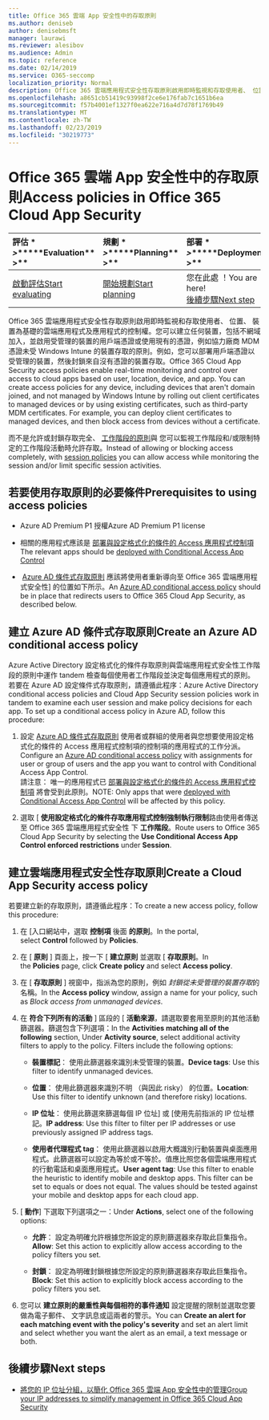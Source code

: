 ```yaml
---
title: Office 365 雲端 App 安全性中的存取原則
ms.author: deniseb
author: denisebmsft
manager: laurawi
ms.reviewer: alesibov
ms.audience: Admin
ms.topic: reference
ms.date: 02/14/2019
ms.service: O365-seccomp
localization_priority: Normal
description: Office 365 雲端應用程式安全性存取原則啟用即時監視和存取使用者、 位置、 裝置為基礎的雲端應用程式及應用程式的控制權。您可以建立任何裝置，包括不網域加入，並啟用受管理的裝置的用戶端憑證或使用現有的憑證，例如協力廠商 MDM 憑證未受 Windows Intune 的裝置存取的原則。例如，您可以部署用戶端憑證以受管理的裝置，然後封鎖來自沒有憑證的裝置存取。
ms.openlocfilehash: a8651cb51419c93998f2ce6e176fab7c1651b6ea
ms.sourcegitcommit: f57b4001ef1327f0ea622e716a4d7d78f1769b49
ms.translationtype: MT
ms.contentlocale: zh-TW
ms.lasthandoff: 02/23/2019
ms.locfileid: "30219773"
---
```

# <a name="access-policies-in-office-365-cloud-app-security"></a><span data-ttu-id="36d61-105">Office 365 雲端 App 安全性中的存取原則</span><span class="sxs-lookup"><span data-stu-id="36d61-105">Access policies in Office 365 Cloud App Security</span></span>

|<span data-ttu-id="36d61-106">評估 \* *\>*\*</span><span class="sxs-lookup"><span data-stu-id="36d61-106">\*\*\*\*Evaluation\*\* \>\*\*</span></span>|<span data-ttu-id="36d61-107">規劃 \* *\>*\*</span><span class="sxs-lookup"><span data-stu-id="36d61-107">\*\*\*\*Planning\*\* \>\*\*</span></span>|<span data-ttu-id="36d61-108">部署 \* *\>*\*</span><span class="sxs-lookup"><span data-stu-id="36d61-108">\*\*\*\*Deployment\*\* \>\*\*</span></span>|<span data-ttu-id="36d61-109">使用率 \* \* \*</span><span class="sxs-lookup"><span data-stu-id="36d61-109">\*\*\*\*Utilization\*\*\*\*</span></span>|
|:-----|:-----|:-----|:-----|
|[<span data-ttu-id="36d61-110">啟動評估</span><span class="sxs-lookup"><span data-stu-id="36d61-110">Start evaluating</span></span>](office-365-cas-overview.md) <br/> |[<span data-ttu-id="36d61-111">開始規劃</span><span class="sxs-lookup"><span data-stu-id="36d61-111">Start planning</span></span>](get-ready-for-office-365-cas.md) <br/> |<span data-ttu-id="36d61-112">您在此處 ！</span><span class="sxs-lookup"><span data-stu-id="36d61-112">You are here!</span></span>  <br/> [<span data-ttu-id="36d61-113">後續步驟</span><span class="sxs-lookup"><span data-stu-id="36d61-113">Next step</span></span>](group-your-ip-addresses-in-ocas.md) <br/> |[<span data-ttu-id="36d61-114">開始使用</span><span class="sxs-lookup"><span data-stu-id="36d61-114">Start utilizing</span></span>](utilization-activities-for-ocas.md) <br/> |

<span data-ttu-id="36d61-p102">Office 365 雲端應用程式安全性存取原則啟用即時監視和存取使用者、 位置、 裝置為基礎的雲端應用程式及應用程式的控制權。您可以建立任何裝置，包括不網域加入，並啟用受管理的裝置的用戶端憑證或使用現有的憑證，例如協力廠商 MDM 憑證未受 Windows Intune 的裝置存取的原則。例如，您可以部署用戶端憑證以受管理的裝置，然後封鎖來自沒有憑證的裝置存取。</span><span class="sxs-lookup"><span data-stu-id="36d61-p102">Office 365 Cloud App Security access policies enable real-time monitoring and control over access to cloud apps based on user, location, device, and app. You can create access policies for any device, including devices that aren't domain joined, and not managed by Windows Intune by rolling out client certificates to managed devices or by using existing certificates, such as third-party MDM certificates. For example, you can deploy client certificates to managed devices, and then block access from devices without a certificate.</span></span>

<span data-ttu-id="36d61-118">而不是允許或封鎖存取完全、 [工作階段的原則](ocas-session-policies.md)與 您可以監視工作階段和/或限制特定的工作階段活動時允許存取。</span><span class="sxs-lookup"><span data-stu-id="36d61-118">Instead of allowing or blocking access completely, with [session policies](ocas-session-policies.md) you can allow access while monitoring the session and/or limit specific session activities.</span></span>

## <a name="prerequisites-to-using-access-policies"></a><span data-ttu-id="36d61-119">若要使用存取原則的必要條件</span><span class="sxs-lookup"><span data-stu-id="36d61-119">Prerequisites to using access policies</span></span>

- <span data-ttu-id="36d61-120">Azure AD Premium P1 授權</span><span class="sxs-lookup"><span data-stu-id="36d61-120">Azure AD Premium P1 license</span></span>

- <span data-ttu-id="36d61-121">相關的應用程式應該是 [部署與設定格式化的條件的 Access 應用程式控制項](https://docs.microsoft.com/en-us/cloud-app-security/proxy-deployment-aad)</span><span class="sxs-lookup"><span data-stu-id="36d61-121">The relevant apps should be [deployed with Conditional Access App Control](https://docs.microsoft.com/en-us/cloud-app-security/proxy-deployment-aad)</span></span>

- <span data-ttu-id="36d61-122"> [Azure AD 條件式存取原則](https://docs.microsoft.com/azure/active-directory/active-directory-conditional-access-azure-portal) 應該將使用者重新導向至 Office 365 雲端應用程式安全性] 的位置如下所示。</span><span class="sxs-lookup"><span data-stu-id="36d61-122">An [Azure AD conditional access policy](https://docs.microsoft.com/azure/active-directory/active-directory-conditional-access-azure-portal) should be in place that redirects users to Office 365 Cloud App Security, as described below.</span></span>

## <a name="create-an-azure-ad-conditional-access-policy"></a><span data-ttu-id="36d61-123">建立 Azure AD 條件式存取原則</span><span class="sxs-lookup"><span data-stu-id="36d61-123">Create an Azure AD conditional access policy</span></span>

<span data-ttu-id="36d61-p103">Azure Active Directory 設定格式化的條件存取原則與雲端應用程式安全性工作階段的原則中運作 tandem 檢查每個使用者工作階段並決定每個應用程式的原則。若要在 Azure AD 設定條件式存取原則，請遵循此程序：</span><span class="sxs-lookup"><span data-stu-id="36d61-p103">Azure Active Directory conditional access policies and Cloud App Security session policies work in tandem to examine each user session and make policy decisions for each app. To set up a conditional access policy in Azure AD, follow this procedure:</span></span>

1. <span data-ttu-id="36d61-126">設定 [Azure AD 條件式存取原則](https://docs.microsoft.com/azure/active-directory/active-directory-conditional-access-azure-portal) 使用者或群組的使用者與您想要使用設定格式化的條件的 Access 應用程式控制項的控制項的應用程式的工作分派。</span><span class="sxs-lookup"><span data-stu-id="36d61-126">Configure an [Azure AD conditional access policy](https://docs.microsoft.com/azure/active-directory/active-directory-conditional-access-azure-portal) with assignments for user or group of users and the app you want to control with Conditional Access App Control.</span></span><br><span data-ttu-id="36d61-127">請注意： 唯一的應用程式已 [部署與設定格式化的條件的 Access 應用程式控制項](https://docs.microsoft.com/cloud-app-security/proxy-deployment-aad) 將會受到此原則。</span><span class="sxs-lookup"><span data-stu-id="36d61-127">NOTE: Only apps that were [deployed with Conditional Access App Control](https://docs.microsoft.com/cloud-app-security/proxy-deployment-aad) will be affected by this policy.</span></span>

2. <span data-ttu-id="36d61-128">選取 [ **使用設定格式化的條件存取應用程式控制強制執行限制**路由使用者傳送至 Office 365 雲端應用程式安全性 下 **工作階段**。</span><span class="sxs-lookup"><span data-stu-id="36d61-128">Route users to Office 365 Cloud App Security by selecting the **Use Conditional Access App Control enforced restrictions** under **Session**.</span></span>

## <a name="create-a-cloud-app-security-access-policy"></a><span data-ttu-id="36d61-129">建立雲端應用程式安全性存取原則</span><span class="sxs-lookup"><span data-stu-id="36d61-129">Create a Cloud App Security access policy</span></span>

<span data-ttu-id="36d61-130">若要建立新的存取原則，請遵循此程序：</span><span class="sxs-lookup"><span data-stu-id="36d61-130">To create a new access policy, follow this procedure:</span></span>

1. <span data-ttu-id="36d61-131">在 [入口網站中，選取 **控制項** 後面 **的原則**。</span><span class="sxs-lookup"><span data-stu-id="36d61-131">In the portal, select **Control** followed by **Policies**.</span></span>

2. <span data-ttu-id="36d61-132">在 [ **原則** ] 頁面上，按一下 [ **建立原則** 並選取 [ **存取原則**。</span><span class="sxs-lookup"><span data-stu-id="36d61-132">In the **Policies** page, click **Create policy** and select **Access policy**.</span></span>

3. <span data-ttu-id="36d61-133">在 [ **存取原則** ] 視窗中，指派為您的原則，例如 *封鎖從未受管理的裝置存取*的名稱。</span><span class="sxs-lookup"><span data-stu-id="36d61-133">In the **Access policy** window, assign a name for your policy, such as *Block access from unmanaged devices*.</span></span>

4. <span data-ttu-id="36d61-p104">在 **符合下列所有的活動** ] 區段的 [ **活動來源**，請選取要套用至原則的其他活動篩選器。篩選包含下列選項：</span><span class="sxs-lookup"><span data-stu-id="36d61-p104">In the **Activities matching all of the following** section, Under **Activity source**, select additional activity filters to apply to the policy. Filters include the following options:</span></span>
    
    - <span data-ttu-id="36d61-136">**裝置標記**： 使用此篩選器來識別未受管理的裝置。</span><span class="sxs-lookup"><span data-stu-id="36d61-136">**Device tags**: Use this filter to identify unmanaged devices.</span></span>
    
    - <span data-ttu-id="36d61-137">**位置**： 使用此篩選器來識別不明 （與因此 risky） 的位置。</span><span class="sxs-lookup"><span data-stu-id="36d61-137">**Location**: Use this filter to identify unknown (and therefore risky) locations.</span></span>
    
    - <span data-ttu-id="36d61-138">**IP 位址**： 使用此篩選來篩選每個 IP 位址] 或 [使用先前指派的 IP 位址標記。</span><span class="sxs-lookup"><span data-stu-id="36d61-138">**IP address**: Use this filter to filter per IP addresses or use previously assigned IP address tags.</span></span>
    
    - <span data-ttu-id="36d61-p105">**使用者代理程式 tag**： 使用此篩選器以啟用大概識別行動裝置與桌面應用程式。此篩選器可以設定為等於或不等於。值應比照您各個雲端應用程式的行動電話和桌面應用程式。</span><span class="sxs-lookup"><span data-stu-id="36d61-p105">**User agent tag**: Use this filter to enable the heuristic to identify mobile and desktop apps. This filter can be set to equals or does not equal. The values should be tested against your mobile and desktop apps for each cloud app.</span></span>

5. <span data-ttu-id="36d61-142">[ **動作**] 下選取下列選項之一：</span><span class="sxs-lookup"><span data-stu-id="36d61-142">Under **Actions**, select one of the following options:</span></span>
    
    - <span data-ttu-id="36d61-143">**允許**： 設定為明確允許根據您所設定的原則篩選器來存取此巨集指令。</span><span class="sxs-lookup"><span data-stu-id="36d61-143">**Allow**: Set this action to explicitly allow access according to the policy filters you set.</span></span>
    
    - <span data-ttu-id="36d61-144">**封鎖**： 設定為明確封鎖根據您所設定的原則篩選器來存取此巨集指令。</span><span class="sxs-lookup"><span data-stu-id="36d61-144">**Block**: Set this action to explicitly block access according to the policy filters you set.</span></span>

6. <span data-ttu-id="36d61-145">您可以 **建立原則的嚴重性與每個相符的事件通知** 設定提醒的限制並選取您要做為電子郵件、 文字訊息或這兩者的警示。</span><span class="sxs-lookup"><span data-stu-id="36d61-145">You can **Create an alert for each matching event with the policy's severity** and set an alert limit and select whether you want the alert as an email, a text message or both.</span></span>

## <a name="next-steps"></a><span data-ttu-id="36d61-146">後續步驟</span><span class="sxs-lookup"><span data-stu-id="36d61-146">Next steps</span></span>

- [<span data-ttu-id="36d61-147">將您的 IP 位址分組，以簡化 Office 365 雲端 App 安全性中的管理</span><span class="sxs-lookup"><span data-stu-id="36d61-147">Group your IP addresses to simplify management in Office 365 Cloud App Security</span></span>](group-your-ip-addresses-in-ocas.md)